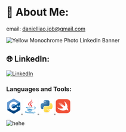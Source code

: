 # 💫 About Me:
email: danielliao.job@gmail.com

<img width="1584" height="396" alt="Yellow Monochrome Photo LinkedIn Banner" src="https://github.com/user-attachments/assets/1309b26e-c3db-4518-b9b3-00699b55d6ae" />



## 🌐 LinkedIn:
[![LinkedIn](https://img.shields.io/badge/LinkedIn-%230077B5.svg?logo=linkedin&logoColor=white)](https://linkedin.com/in/catttt) 

<h3 align="left">Languages and Tools:</h3>
<p align="left"> <a href="https://www.w3schools.com/cpp/" target="_blank" rel="noreferrer"> <img src="https://raw.githubusercontent.com/devicons/devicon/master/icons/cplusplus/cplusplus-original.svg" alt="cplusplus" width="40" height="40"/> </a> <a href="https://www.java.com" target="_blank" rel="noreferrer"> <img src="https://raw.githubusercontent.com/devicons/devicon/master/icons/java/java-original.svg" alt="java" width="40" height="40"/> </a> <a href="https://www.python.org" target="_blank" rel="noreferrer"> <img src="https://raw.githubusercontent.com/devicons/devicon/master/icons/python/python-original.svg" alt="python" width="40" height="40"/> </a> <a href="https://developer.apple.com/swift/" target="_blank" rel="noreferrer"> <img src="https://raw.githubusercontent.com/devicons/devicon/master/icons/swift/swift-original.svg" alt="swift" width="40" height="40"/> </a> </p>


![hehe](https://spotify-recently-played-readme.vercel.app/api?user=31htguymejohw3kgta3jk2egubkq)
